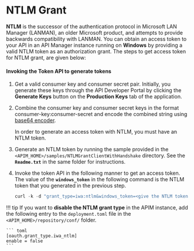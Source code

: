 # NTLM Grant

**NTLM** is the successor of the authentication protocol in Microsoft LAN Manager (LANMAN), an older Microsoft product, and attempts to provide backwards compatibility with LANMAN. You can obtain an access token to your API in an API Manager instance running on **Windows** by providing a valid NTLM token as an authorization grant. The steps to get access token for NTLM grant, are given below:

#### Invoking the Token API to generate tokens

1.  Get a valid consumer key and consumer secret pair. Initially, you generate these keys through the API Developer Portal by clicking the **Generate Keys** button on the **Production Keys** tab of the application.

2.  Combine the consumer key and consumer secret keys in the format consumer-key:consumer-secret and encode the combined string using [base64 encoder](http://base64encode.org).

    In order to generate an access token with NTLM, you must have an NTLM token.

3.  Generate an NTLM token by running the sample provided in the `<APIM_HOME>/samples/NTLMGrantClientWithHandshake` directory. See the **`Readme.txt`** in the same folder for instructions.

4.  Invoke the token API in the following manner to get an access token.
    The value of the **`windows_token`** in the following command is the NTLM token that you generated in the previous step.

    ``` java
    curl -k -d "grant_type=iwa:ntlm&windows_token=<give the NTLM token you got in step 3>" -H "Authorization: Basic <give the string you got in step2>" -H "Content-Type: application/x-www-form-urlencoded" https://localhost:9443/oauth2/token
    ```

!!! tip
    If you want to **disable the NTLM grant type** in the APIM instance, add the following entry to the `deployment.toml` file in the `<APIM_HOME>/repository/conf/` folder.

    ``` toml
    [oauth.grant_type.iwa_ntlm]
    enable = false
    ```
